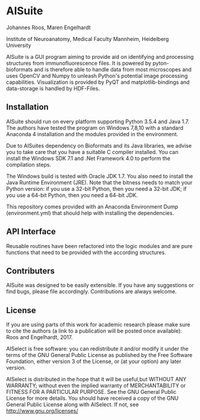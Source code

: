 # AISuite

Johannes Roos, Maren Engelhardt

Institute of Neuroanatomy, Medical Faculty Mannheim, Heidelberg University


AISuite is a GUI program aiming to provide aid on identifying and processing structures from immunofluorescence files. It is powered by pyton-bioformats and is therefore able to handle data from most microscopes and uses OpenCV and Numpy to unleash Python's potential image processing capabilities. Visualization is provided by PyQT and matplotlib-bindings and data-storage is handled by HDF-Files.

## Installation

AISuite should run on every platform supporting Python 3.5.4 and Java 1.7. The authors have tested the program on Windows 7,8,10 with a standard Anaconda 4 installation and the modules provided in the environment.

Due to AISuites dependency on Bioformats and its Java libraries, we advise you to take care that you have a suitable C compiler installed. You can install the Windows SDK 7.1 and .Net Framework 4.0 to perform the compilation steps.

The Windows build is tested with Oracle JDK 1.7. You also need to install the Java Runtime Environment (JRE). Note that the bitness needs to match your Python version: if you use a 32-bit Python, then you need a 32-bit JDK; if you use a 64-bit Python, then you need a 64-bit JDK.

This repository comes provided with an Anaconda Environment Dump (environment.yml) that should help with installing the dependencies.

## API Interface

Reusable routines have been refactored into the logic modules and are pure functions that need to be provided with the according structures.

## Contributers


AISuite was designed to be easily extensible. If you have any suggestions or find bugs, please file accordingly. Contributions are always welcome.


## License
If you are using parts of this work for academic research please make sure to cite the authors (a link to a publication will be posted once available): Roos and Engelhardt, 2017.

AISelect is free software: you can redistribute it and/or modify it under the terms of the GNU General Public License as published by the Free Software Foundation, either version 3 of the License, or (at your option) any later version.

AISelect is distributed in the hope that it will be useful,but WITHOUT ANY WARRANTY; without even the implied warranty of MERCHANTABILITY or FITNESS FOR A PARTICULAR PURPOSE.  See the GNU General Public License for more details. You should have received a copy of the GNU General Public License along with AISelect.  If not, see http://www.gnu.org/licenses/
